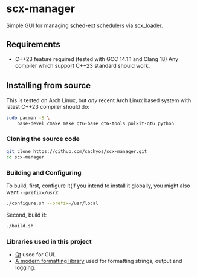 # scx-manager
Simple GUI for managing sched-ext schedulers via scx_loader.

Requirements
------------
* C++23 feature required (tested with GCC 14.1.1 and Clang 18)
Any compiler which support C++23 standard should work.

######
## Installing from source

This is tested on Arch Linux, but *any* recent Arch Linux based system with latest C++23 compiler should do:

```sh
sudo pacman -S \
    base-devel cmake make qt6-base qt6-tools polkit-qt6 python
```

### Cloning the source code
```sh
git clone https://github.com/cachyos/scx-manager.git
cd scx-manager
```

### Building and Configuring
To build, first, configure it(if you intend to install it globally, you
might also want `--prefix=/usr`):
```sh
./configure.sh --prefix=/usr/local
```
Second, build it:
```sh
./build.sh
```


### Libraries used in this project

* [Qt](https://www.qt.io) used for GUI.
* [A modern formatting library](https://github.com/fmtlib/fmt) used for formatting strings, output and logging.
